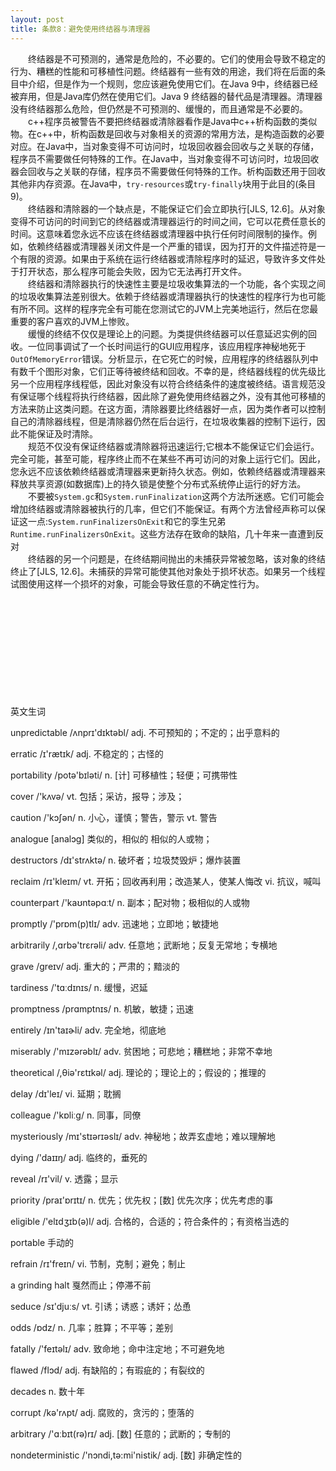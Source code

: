 ```yaml
---
layout: post
title: 条款8：避免使用终结器与清理器
---
```


&emsp;&emsp;<span style="bold">终结器是不可预测的，通常是危险的，不必要的。</span>它们的使用会导致不稳定的行为、糟糕的性能和可移植性问题。终结器有一些有效的用途，我们将在后面的条目中介绍，但是作为一个规则，您应该避免使用它们。在Java 9中，终结器已经被弃用，但是Java库仍然在使用它们。Java 9 终结器的替代品是清理器。<span>清理器没有终结器那么危险，但仍然是不可预测的、缓慢的，而且通常是不必要的。</span><br/>
&emsp;&emsp;c++程序员被警告不要把终结器或清除器看作是Java中c++析构函数的类似物。在c++中，析构函数是回收与对象相关的资源的常用方法，是构造函数的必要对应。在Java中，当对象变得不可访问时，垃圾回收器会回收与之关联的存储，程序员不需要做任何特殊的工作。在Java中，当对象变得不可访问时，垃圾回收器会回收与之关联的存储，程序员不需要做任何特殊的工作。析构函数还用于回收其他非内存资源。在Java中，`try-resources`或`try-finally`块用于此目的(条目9)。<br/>
&emsp;&emsp;终结器和清除器的一个缺点是，不能保证它们会立即执行[JLS, 12.6]。从对象变得不可访问的时间到它的终结器或清理器运行的时间之间，它可以花费任意长的时间。这意味着您<span style="bold">永远不应该在终结器或清理器中执行任何时间限制的操作。</span>例如，依赖终结器或清理器关闭文件是一个严重的错误，因为打开的文件描述符是一个有限的资源。如果由于系统在运行终结器或清除程序时的延迟，导致许多文件处于打开状态，那么程序可能会失败，因为它无法再打开文件。<br/>
&emsp;&emsp;终结器和清除器执行的快速性主要是垃圾收集算法的一个功能，各个实现之间的垃圾收集算法差别很大。依赖于终结器或清理器执行的快速性的程序行为也可能有所不同。这样的程序完全有可能在您测试它的JVM上完美地运行，然后在您最重要的客户喜欢的JVM上惨败。<br/>
&emsp;&emsp;缓慢的终结不仅仅是理论上的问题。为类提供终结器可以任意延迟实例的回收。一位同事调试了一个长时间运行的GUI应用程序，该应用程序神秘地死于`OutOfMemoryError`错误。分析显示，在它死亡的时候，应用程序的终结器队列中有数千个图形对象，它们正等待被终结和回收。不幸的是，终结器线程的优先级比另一个应用程序线程低，因此对象没有以符合终结条件的速度被终结。语言规范没有保证哪个线程将执行终结器，因此除了避免使用终结器之外，没有其他可移植的方法来防止这类问题。在这方面，清除器要比终结器好一点，因为类作者可以控制自己的清除器线程，但是清除器仍然在后台运行，在垃圾收集器的控制下运行，因此不能保证及时清除。<br/>
&emsp;&emsp;规范不仅没有保证终结器或清除器将迅速运行;它根本不能保证它们会运行。完全可能，甚至可能，程序终止而不在某些不再可访问的对象上运行它们。因此，您<span style="bold">永远不应该依赖终结器或清理器来更新持久状态。</span>例如，依赖终结器或清理器来释放共享资源(如数据库)上的持久锁是使整个分布式系统停止运行的好方法。<br/>
&emsp;&emsp;不要被`System.gc`和`System.runFinalization`这两个方法所迷惑。它们可能会增加终结器或清除器被执行的几率，但它们不能保证。有两个方法曾经声称可以保证这一点:`System.runFinalizersOnExit`和它的孪生兄弟`Runtime.runFinalizersOnExit`。这些方法存在致命的缺陷，几十年来一直遭到反对<br/>
&emsp;&emsp;终结器的另一个问题是，在终结期间抛出的未捕获异常被忽略，该对象的终结终止了[JLS, 12.6]。未捕获的异常可能使其他对象处于损坏状态。如果另一个线程试图使用这样一个损坏的对象，可能会导致任意的不确定性行为。<br/>
&emsp;&emsp;<br/>
&emsp;&emsp;<br/>
&emsp;&emsp;<br/>
&emsp;&emsp;<br/>
&emsp;&emsp;<br/>
&emsp;&emsp;<br/>
&emsp;&emsp;<br/>
&emsp;&emsp;<br/>
&emsp;&emsp;<br/>
&emsp;&emsp;<br/>

英文生词

unpredictable /ʌnprɪ'dɪktəbl/
adj. 不可预知的；不定的；出乎意料的

erratic /ɪ'rætɪk/
adj. 不稳定的；古怪的

portability /potə'bɪləti/
n. [计] 可移植性；轻便；可携带性

cover /'kʌvə/
vt. 包括；采访，报导；涉及；

caution /'kɔʃən/
n. 小心，谨慎；警告，警示
vt. 警告

analogue [analɔg] 
类似的，相似的
相似的人或物；

destructors /dɪ'strʌktə/
n. 破坏者；垃圾焚毁炉；爆炸装置

reclaim /rɪ'kleɪm/
vt. 开拓；回收再利用；改造某人，使某人悔改
vi. 抗议，喊叫

counterpart /'kaʊntəpɑːt/ 
n. 副本；配对物；极相似的人或物

promptly /'prɒm(p)tlɪ/
adv. 迅速地；立即地；敏捷地

arbitrarily /,ɑrbə'trɛrəli/
adv. 任意地；武断地；反复无常地；专横地

grave /greɪv/
adj. 重大的；严肃的；黯淡的

tardiness /'tɑːdɪnɪs/
n. 缓慢，迟延

promptness /prɑmptnɪs/
n. 机敏，敏捷；迅速

entirely /ɪn'taɪɚli/
adv. 完全地，彻底地

miserably /'mɪzərəblɪ/
adv. 贫困地；可悲地；糟糕地；非常不幸地

theoretical /,θiə'rɛtɪkəl/ 
adj. 理论的；理论上的；假设的；推理的

delay /dɪ'leɪ/
vi. 延期；耽搁

colleague /'kɒliːg/
n. 同事，同僚

mysteriously /mɪ'stɪərɪəslɪ/ 
adv. 神秘地；故弄玄虚地；难以理解地

dying /'daɪɪŋ/
adj. 临终的，垂死的

reveal /rɪ'vil/
v. 透露；显示

priority /praɪ'ɒrɪtɪ/
n. 优先；优先权；[数] 优先次序；优先考虑的事

eligible /'elɪdʒɪb(ə)l/ 
adj. 合格的，合适的；符合条件的；有资格当选的

portable 
手动的

refrain /rɪ'freɪn/
vi. 节制，克制；避免；制止

a grinding halt
戛然而止；停滞不前

seduce /sɪ'djuːs/
vt. 引诱；诱惑；诱奸；怂恿

odds /ɒdz/
n. 几率；胜算；不平等；差别

fatally /'feɪtəlɪ/
adv. 致命地；命中注定地；不可避免地

flawed /flɔd/
adj. 有缺陷的；有瑕疵的；有裂纹的

decades 
n. 数十年

corrupt /kə'rʌpt/
adj. 腐败的，贪污的；堕落的

arbitrary /'ɑːbɪt(rə)rɪ/
adj. [数] 任意的；武断的；专制的

nondeterministic /'nɔndi,tə:mi'nistik/
adj. [数] 非确定性的